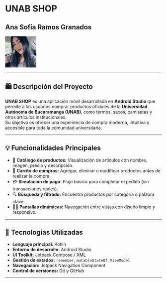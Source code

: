 # UNAB SHOP

## Ana Sofía Ramos Granados
<img src="fotoana.jpg" width="100">

---

## 🛍️ Descripción del Proyecto
**UNAB SHOP** es una aplicación móvil desarrollada en **Android Studio** que permite a los usuarios comprar productos oficiales de la **Universidad Autónoma de Bucaramanga (UNAB)**, como termos, sacos, camisetas y otros artículos institucionales.  
Su objetivo es ofrecer una experiencia de compra moderna, intuitiva y accesible para toda la comunidad universitaria.

---

## 💡 Funcionalidades Principales
- 🧢 **Catálogo de productos:** Visualización de artículos con nombre, imagen, precio y descripción.  
- 🛒 **Carrito de compras:** Agregar, eliminar o modificar productos antes de realizar la compra.  
- 💳 **Simulación de pago:** Flujo básico para completar el pedido (sin transacciones reales).  
- 🔍 **Búsqueda y filtrado:** Encuentra productos por categoría o palabra clave.  
- 👩‍💻 **Pantallas dinámicas:** Navegación entre vistas con diseño limpio y responsivo.  

---

## 🧰 Tecnologías Utilizadas
- **Lenguaje principal:** Kotlin  
- **Entorno de desarrollo:** Android Studio  
- **UI Toolkit:** Jetpack Compose / XML  
- **Gestión de estados:** `remember`, `mutableStateOf`, `ViewModel`  
- **Navegación:** Jetpack Navigation Component   
- **Control de versiones:** Git y GitHub  

---







 
